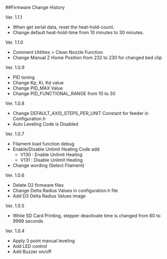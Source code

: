 ##Firmware Change History

Ver. 1.1.1

- When get serial data, reset the heat-hold-count.
- Change default heat-hold-time from 10 minutes to 30 minutes.

Ver. 1.1.0

- Comment Utilities > Clean Nozzle Function
- Change Manual Z Home Position from 232 to 230 for changed bed clip

Ver. 1.0.9

- PID tuning
- Change Kp, Ki, Kd value
- Change PID_MAX Value
- Change PID_FUNCTIONAL_RANGE from 10 to 30

Ver. 1.0.8

- Change DEFAULT_AXIS_STEPS_PER_UNIT Constant for feeder in Configuration.h
- Auto Leveling Code is Disabled

Ver. 1.0.7

- Filament load function debug
- Enable/Disable Unlimit Heating Code add 
	- V130 : Enable Unlimit Heating
	- V131 : Disable Unlimit Heating	
- Change wording (Select Filament)

Ver. 1.0.6

- Delete D2 firmware files
- Change Delta Radius Values in configuration.h file
- Add D3 Delta Radius Values image

Ver. 1.0.5

- While SD Card Printing, stepper deactivate time is changed from 60 to 9999 seconds

Ver. 1.0.4

- Apply 3 point manual leveling
- Add LED control
- Add Buzzer on/off

